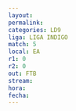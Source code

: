 ```yaml
---
layout: 
permalink: 
categories: LD9
liga: LIGA INDIGO
match: 5
local: EA
r1: 0
r2: 0
out: FTB
stream: 
hora: 
fecha:
---
```


